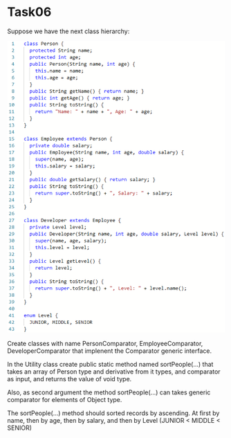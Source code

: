 # Task06

Suppose we have the next class hierarchy:

![screenshot](https://github.com/bbogdasha/java-online-marathon/blob/master/sprint04/task06/screenshot/task06.png)

Create classes with name PersonComparator, EmployeeComparator, DeveloperComparator that implenent the Comparator<Type> generic interface.

In the Utility class create public static method named sortPeople(...) that takes an array of Person type and derivative from it types, and comparator as input, and returns the value of void type.

Also, as second argument the method sortPeople(...) can takes generic comparator for elements of Object type.

The sortPeople(...) method should sorted records by ascending. At first by name, then by age, then by salary, and then by Level (JUNIOR < MIDDLE < SENIOR)